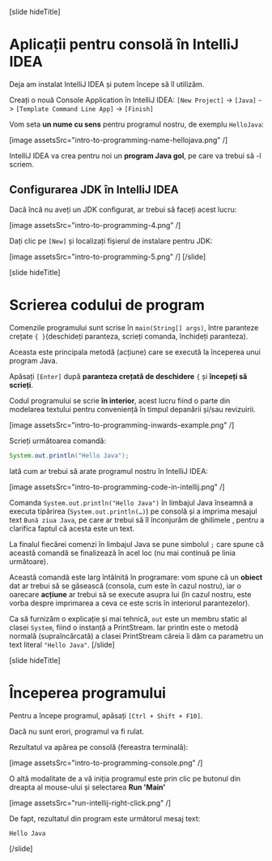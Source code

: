[slide hideTitle]
# Aplicații pentru consolă în IntelliJ IDEA

Deja am instalat IntelliJ IDEA și putem începe să îl utilizăm.

Creați o nouă Console Application în IntelliJ IDEA: `[New Project]` \-\> `[Java]` \-\> `[Template Command Line App]` \-\> `[Finish]`

Vom seta **un nume cu sens** pentru programul nostru, de exemplu `HelloJava`:

[image assetsSrc="intro-to-programming-name-hellojava.png" /]

IntelliJ IDEA va crea pentru noi un **program Java gol**, pe care va trebui să -l scriem.

## Configurarea JDK în IntelliJ IDEA
Dacă încă nu aveți un JDK configurat, ar trebui să faceți acest lucru:

[image assetsSrc="intro-to-programming-4.png" /]

Dați clic pe `[New]` și localizați fișierul de instalare pentru JDK:

[image assetsSrc="intro-to-programming-5.png" /]
[/slide]

[slide hideTitle]
# Scrierea codului de program
Comenzile programului sunt scrise în `main(String[] args)`, între paranteze crețate `{ }`(deschideți paranteza, scrieți comanda, închideți paranteza).

Aceasta este principala metodă (acțiune) care se execută la începerea unui program Java. 

Apăsați `[Enter]` după **paranteza crețată de deschidere** `{` și **începeți să scrieți**.

Codul programului se scrie **în interior**, acest lucru fiind o parte din modelarea textului pentru conveniență în timpul depanării și/sau revizuirii.

[image assetsSrc="intro-to-programming-inwards-example.png" /]

Scrieți următoarea comandă:
```java
System.out.println("Hello Java");
```

Iată cum ar trebui să arate programul nostru în IntelliJ IDEA:

[image assetsSrc="intro-to-programming-code-in-intellij.png" /]

Comanda `System.out.println("Hello Java")` în limbajul Java înseamnă a executa tipărirea (`System.out.println(…)`) pe consolă și a imprima mesajul text `Bună ziua Java`, pe care ar trebui să îl înconjurăm de ghilimele , pentru a clarifica faptul că acesta este un text.

La finalul fiecărei comenzi în limbajul Java se pune simbolul `;` care spune că această comandă se finalizează în acel loc (nu mai continuă pe linia următoare).

Această comandă este larg întâlnită în programare: vom spune că un **obiect** dat ar trebui să se găsească (consola, cum este în cazul nostru), iar o oarecare **acțiune** ar trebui să se execute asupra lui (în cazul nostru, este vorba despre imprimarea a ceva ce este scris în interiorul parantezelor). 

Ca să furnizăm o explicație și mai tehnică, `out` este un membru static al clasei `System`, fiind o instanță a PrintStream. Iar println este o metodă normală (supraîncărcată) a clasei PrintStream căreia îi dăm ca parametru un text literal `"Hello Java"`.
[/slide]

[slide hideTitle]
# Începerea programului
Pentru a începe programul, apăsați `[Ctrl + Shift + F10]`. 

Dacă nu sunt erori, programul va fi rulat. 

Rezultatul va apărea pe consolă (fereastra terminală):

[image assetsSrc="intro-to-programming-console.png" /]

O altă modalitate de a vă iniția programul este prin clic pe butonul din dreapta al mouse-ului și selectarea **Run 'Main'**

[image assetsSrc="run-intellij-right-click.png" /]

De fapt, rezultatul din program este următorul mesaj text:
```
Hello Java
```
[/slide]

